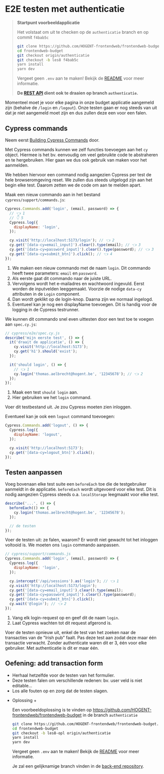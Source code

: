 # E2E testen met authenticatie

> **Startpunt voorbeeldapplicatie**
>
> Het volstaat om uit te checken op de `authenticatie` branch en op commit `f4bab5c`
>
> ```bash
> git clone https://github.com/HOGENT-frontendweb/frontendweb-budget.git
> cd frontendweb-budget
> git checkout origin/authenticatie
> git checkout -b les8 f4bab5c
> yarn install
> yarn dev
> ```
>
> Vergeet geen `.env` aan te maken! Bekijk de [README](https://github.com/HOGENT-frontendweb/frontendweb-budget?tab=readme-ov-file#budgetapp) voor meer informatie.
>
> **De [REST API](https://github.com/HOGENT-frontendweb/webservices-budget/) dient ook te draaien op branch `authenticatie`.**

Momenteel moet je voor elke pagina in onze budget applicatie aangemeld zijn (behalve de `/login` en `/logout`). Onze testen gaan er nog steeds van uit dat je niet aangemeld moet zijn en dus zullen deze een voor een falen.

## Cypress commands

Neem eerst [Building Cypress Commands](https://learn.cypress.io/advanced-cypress-concepts/building-the-right-cypress-commands) door.

Met Cypress commands kunnen we zelf functies toevoegen aan het `cy` object. Hiermee is het bv. eenvoudig om veel gebruikte code te abstraheren en te hergebruiken. Hier gaan we dus ook gebruik van maken voor het aanmelden.

We hebben hiervoor een command nodig aangezien Cypress per test de hele browseromgeving reset. We zullen dus steeds uitgelogd zijn aan het begin elke test. Daarom zetten we de code om aan te melden apart.

Maak een nieuw commando aan in het bestand `cypress/support/commands.js`:

```js
Cypress.Commands.add('login', (email, password) => {
  // 👈 1
  // 👇 5
  Cypress.log({
    displayName: 'login',
  });

  cy.visit('http://localhost:5173/login'); // 👈 2
  cy.get('[data-cy=email_input]').clear().type(email); // 👈 3
  cy.get('[data-cy=password_input]').clear().type(password); // 👈 3
  cy.get('[data-cy=submit_btn]').click(); // 👈 4
});
```

1. We maken een nieuw commando met de naam `login`. Dit commando heeft twee parameters: `email` en `password`.
2. Als eerste gaat dit commando naar de juiste URL.
3. Vervolgens wordt het e-mailadres en wachtwoord ingevuld. Eerst worden de inputvelden leeggemaakt. Voorzie de nodige `data-cy` attributen in de `Login` component.
4. Dan wordt geklikt op de login-knop. Daarna zijn we normaal ingelogd.
5. Eventueel kan je nog een displayName toevoegen. Dit is handig voor de logging in de Cypress testrunner.

We kunnen dit commando snel even uittesten door een test toe te voegen aan `spec.cy.js`:

```jsx
// cypress/e2e/spec.cy.js
describe('mijn eerste test', () => {
  it('draait de applicatie', () => {
    cy.visit('http://localhost:5173');
    cy.get('h1').should('exist');
  });

  it('should login', () => {
    // 👈 1
    cy.login('thomas.aelbrecht@hogent.be', '12345678'); // 👈 2
  });
});
```

1. Maak een test `should login` aan.
2. Hier gebruiken we het `login` command.

Voer dit testbestand uit. Je zou Cypress moeten zien inloggen.

Eventueel kan je ook een `logout` command toevoegen:

```js
Cypress.Commands.add('logout', () => {
  Cypress.log({
    displayName: 'logout',
  });

  cy.visit('http://localhost:5173');
  cy.get('[data-cy=logout_btn]').click();
});
```

## Testen aanpassen

Voeg bovenaan elke test suite een `beforeEach` toe die de testgebruiker aanmeldt in de applicatie. `beforeEach` wordt uitgevoerd voor elke test. Dit is nodig aangezien Cypress steeds o.a. `localStorage` leegmaakt voor elke test.

```js
describe('...', () => {
  beforeEach(() => {
    cy.login('thomas.aelbrecht@hogent.be', '12345678');
  });

  // de testen
});
```

Voer de testen uit: ze falen, waarom? Er wordt niet gewacht tot het inloggen voltooid is. We moeten ons `login` commando aanpassen.

```jsx
// cypress/support/commands.js
Cypress.Commands.add('login', (email, password) => {
  Cypress.log({
    displayName: 'login',
  });

  cy.intercept('/api/sessions').as('login'); // 👈 1
  cy.visit('http://localhost:5173/login');
  cy.get('[data-cy=email_input]').clear().type(email);
  cy.get('[data-cy=password_input]').clear().type(password);
  cy.get('[data-cy=submit_btn]').click();
  cy.wait('@login'); // 👈 2
});
```

1. Vang elk login-request op en geef dit de naam `login`.
2. Laat Cypress wachten tot dit request afgerond is.

Voer de testen opnieuw uit, enkel de test van het zoeken naar de transacties van de "Irish pub" faalt. Pas deze test aan zodat deze maar één transactie verwacht. Zonder authenticate waren dit er 3, één voor elke gebruiker. Met authenticatie is dit er maar één.

## Oefening: add transaction form

- Herhaal hetzelfde voor de testen van het formulier.
- Deze testen falen om verschillende redenen: bv. user veld is niet editable...
- Los alle fouten op en zorg dat de testen slagen.

<!-- markdownlint-disable-next-line -->

- Oplossing +

  Een voorbeeldoplossing is te vinden op <https://github.com/HOGENT-frontendweb/frontendweb-budget> in de branch `authenticatie`

  ```bash
  git clone https://github.com/HOGENT-frontendweb/frontendweb-budget.git
  cd frontendweb-budget
  git checkout -b les8-opl origin/authenticatie
  yarn install
  yarn dev
  ```

  Vergeet geen `.env` aan te maken! Bekijk de [README](https://github.com/HOGENT-frontendweb/frontendweb-budget?tab=readme-ov-file#budgetapp) voor meer informatie.

  Je zal een gelijknamige branch vinden in de [back-end repository](https://github.com/HOGENT-frontendweb/webservices-budget).
